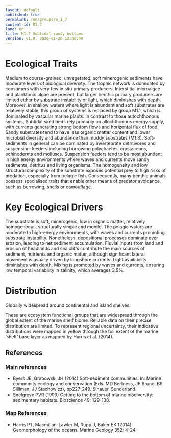 ```yaml
---
layout: default
published: true
permalink: /en/groups/m_1_7
content-id: M1.7
lang: en
title: M1.7 Subtidal sandy bottoms
version: v1.0, 2020-01-20 12:00:00
---
```

# Ecological Traits
 
Medium to course-grained, unvegetated, soft minerogenic sediments have moderate levels of biological diversity. The trophic network is dominated by consumers with very few in situ primary producers. Interstitial microalgae and planktonic algae are present, but larger benthic primary producers are limited either by substrate instability or light, which diminishes with depth. Moreover, in shallow waters where light is abundant and soft substrates are relatively stable, this group of systems is replaced by group M1.1, which is dominated by vascular marine plants. In contrast to those autochthonous systems, Subtidal sand beds rely primarily on allochthonous energy supply, with currents generating strong bottom flows and horizontal flux of food. Sandy substrates tend to have less organic matter content and lower microbial diversity and abundance than muddy substrates (M1.8). Soft-sediments in general can be dominated by invertebrate detritivores and suspension-feeders including burrowing polychaetes, crustaceans, echinoderms and molluscs. Suspension feeders tend to be most abundant in high energy environments where waves and currents move sandy sediments, detritus and living organisms. The homogeneity and low structural complexity of the substrate exposes potential prey to high risks of predation, especially from pelagic fish. Consequently, many benthic animals possess specialised traits that enable other means of predator avoidance, such as burrowing, shells or camouflage.
 
# Key Ecological Drivers
 
The substrate is soft, minerogenic, low in organic matter, relatively homogeneous, structurally simple and mobile. The pelagic waters are moderate to high-energy environments, with waves and currents promoting substrate instability. Nonetheless, depositional processes dominate over erosion, leading to net sediment accumulation. Fluvial inputs from land and erosion of headlands and sea cliffs contribute the main sources of sediment, nutrients and organic matter, although significant lateral movement is usually driven by longshore currents. Light availability diminishes with depth. Mixing is promoted by waves and currents, ensuring low temporal variability in salinity, which averages 3.5%.
 
# Distribution
 
Globally widespread around continental and island shelves.

These are ecosystem functional groups that are widespread through the global extent of the marine shelf biome. Reliable data on their precise distribution are limited. To represent regional uncertainty, their indicative distributions were mapped in yellow through the full extent of the marine ‘shelf’ base layer as mapped by Harris et al. (2014).

## References
### Main references
* Byers JE, Grabowski JH (2014) Soft-sediment communities. In: Marine community ecology and conservation (Eds. MD Bertness, JF Bruno, BR Silliman, JJ Stachowicz), pp227-249. Sinauer, Sunderland.
* Snelgrove PVR (1999) Getting to the bottom of marine biodiversity: sedimentary habitats. Bioscience 49: 129-138.
### Map References
* Harris PT, Macmillan-Lawler M, Rupp J, Baker EK (2014) Geomorphology of the oceans. Marine Geology 352: 4-24.

